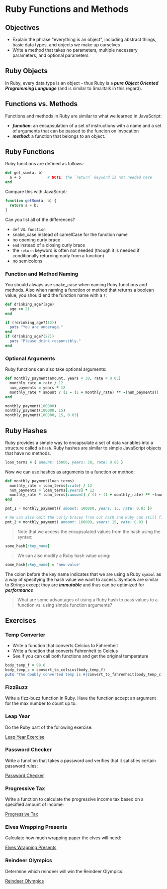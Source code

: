 # Ruby Functions and Methods

## Objectives
* Explain the phrase "everything is an object", including abstract things, basic data types, and objects we make up ourselves
* Write a method that takes no parameters, multiple necessary parameters, and optional parameters

## Ruby Objects

In Ruby, every data type is an object - thus Ruby is a ***pure Object Oriented Programming Language*** (and is similar to Smalltalk in this regard).

## Functions vs. Methods

Functions and methods in Ruby are similar to what we learned in JavaScript:

* ***function***: an encapsulation of a set of instructions with a name and a set of arguments that can be passed to the funcion on invocation
* ***method***: a function that belongs to an object.

## Ruby Functions

Ruby functions are defined as follows:

```ruby
def get_sum(a, b)
  a + b            # NOTE: the `return` keyword is not needed here
end
```

Compare this with JavaScript:

```javascript
function getSum(a, b) {
  return a + b;
}
```

Can you list all of the differences?

* `def` vs. `function`
* snake_case instead of camelCase for the function name
* no opening curly brace
* `end` instead of a closing curly brace
* the `return` keyword is often not needed (though it is needed if conditionally returning early from a function)
* no semicolons

### Function and Method Naming

You should always use snake_case when naming Ruby functions and methods. Also when naming a function or method that returns a boolean value, you should end the function name with a `?`:

```ruby
def drinking_age?(age)
  age >= 21
end

if (!drinking_age?(12))
  puts "You are underage."
end
if (drinking_age?(27))
  puts "Please drink responsibly."
end
```

### Optional Arguments

Ruby functions can also take optional arguments:

```ruby
def monthly_payment(amount, years = 30, rate = 0.05)
  monthly_rate = rate / 12
  num_payments = years * 12
  monthly_rate * amount / (1 - (1 + monthly_rate) ** -(num_payments))
end

monthly_payment(100000)
monthly_payment(100000, 15)
monthly_payment(100000, 15, 0.03)
```

## Ruby Hashes

Ruby provides a simple way to encapsulate a set of data variables into a structure called a `hash`. Ruby hashes are similar to simple JavaScript objects that have no methods.

```ruby
loan_terms = { amount: 15000, years: 30, rate: 0.05 }
```

Now we can use hashes as arguments to a function or method:

```ruby
def monthly_payment(loan_terms)
  monthly_rate = loan_terms[:rate] / 12
  num_payments = loan_terms[:years] * 12
  monthly_rate * loan_terms[:amount] / (1 - (1 + monthly_rate) ** -(num_payments))
end

pmt_1 = monthly_payment({ amount: 100000, years: 15, rate: 0.03 })

# We can also omit the curly braces from our hash and Ruby can still figure it out:
pmt_2 = monthly_payment( amount: 100000, years: 15, rate: 0.03 )
```

> Note that we access the encapsulated values from the hash using the syntax:

```ruby
some_hash[:key_name]
```

> We can also modify a Ruby hash value using:

```ruby
some_hash[:key_name] = 'new value'
```

The colon before the key name indicates that we are using a Ruby `symbol` as a way of specifying the hash value we want to access. Symbols are similar to Strings except they are ***immutable*** and thus can be optimized for ***performance***


> What are some advantages of using a Ruby hash to pass values to a function vs. using simple function arguments?

## Exercises

### Temp Converter
* Write a function that converts Celcius to Fahrenheit
* Write a function that converts Fahrenheit to Celcius
* See if you can call both functions and get the original temperature

```ruby
body_temp_f = 98.6
body_temp_c = convert_to_celsius(body_temp_f)
puts "The doubly converted temp is #{convert_to_fahrenheit(body_temp_c)}"
```

### FizzBuzz

Write a fizz-buzz function in Ruby. Have the function accept an argument for the max number to count up to.

### Leap Year

Do the Ruby part of the following exercise:

[Leap Year Exercise](https://github.com/ATL-WDI-Exercises/leap-year)

### Password Checker

Write a function that takes a password and verifies that it satisfies certain password rules:

[Password Checker](https://github.com/ATL-WDI-Exercises/password-checker)

### Progressive Tax

Write a function to calculate the progressive income tax based on a specified amount of income:

[Progressive Tax](https://github.com/ATL-WDI-Exercises/progressive-tax-calc)

### Elves Wrapping Presents

Calculate how much wrapping paper the elves will need:

[Elves Wrapping Presents](https://github.com/ATL-WDI-Exercises/elves-wrapping-presents)

### Reindeer Olympics

Determine which reindeer will win the Reindeer Olympics:

[Reindeer Olympics](https://github.com/ATL-WDI-Exercises/reindeer-olympics)

